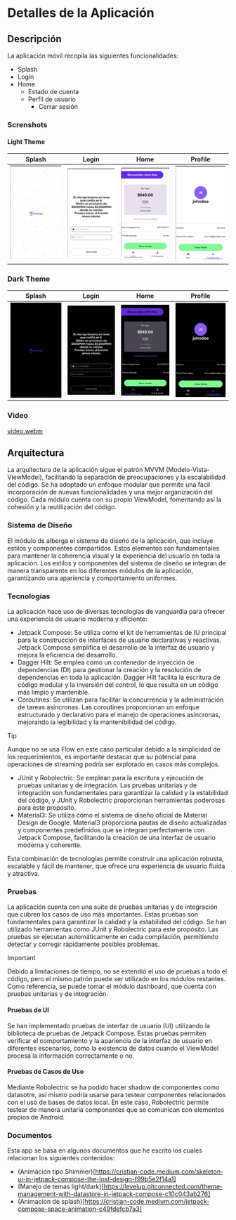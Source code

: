 # Detalles de la Aplicación

## Descripción

La aplicación móvil recopila las siguientes funcionalidades:

- Splash
- Login
- Home
    - Estado de cuenta
    - Perfil de usuario
        - Cerrar sesión

### Screnshots

#### Light Theme
| Splash                                    | Login                                   | Home                                  | Profile                                     |
|-------------------------------------------|-----------------------------------------|---------------------------------------|---------------------------------------------|
| ![Splash](./screenshots/splash_light.jpg) | ![Login](./screenshots/login_light.jpg) | ![Home](./screenshots/home_light.jpg) | ![Profile](./screenshots/profile_light.jpg) |

### Dark Theme
| Splash                                   | Login                                  | Home                                 | Profile                                    |
|------------------------------------------|----------------------------------------|--------------------------------------|--------------------------------------------|
| ![Splash](./screenshots/splash_dark.jpg) | ![Login](./screenshots/login_dark.jpg) | ![Home](./screenshots/home_dark.jpg) | ![Profile](./screenshots/profile_dark.jpg) |

### Video
[video.webm](https://github.com/go-cristian/compose-multimodule/assets/4701682/fe419e60-b1f1-4892-bd53-be8d9298188e)

## Arquitectura

La arquitectura de la aplicación sigue el patrón MVVM (Modelo-Vista-ViewModel), facilitando la
separación de preocupaciones y la escalabilidad del código. Se ha adoptado un enfoque modular que
permite una fácil incorporación de nuevas funcionalidades y una mejor organización del código. Cada
módulo cuenta con su propio ViewModel, fomentando así la cohesión y la reutilización del código.

### Sistema de Diseño

El módulo ds alberga el sistema de diseño de la aplicación, que incluye estilos y componentes
compartidos. Estos elementos son fundamentales para mantener la coherencia visual y la experiencia
del usuario en toda la aplicación. Los estilos y componentes del sistema de diseño se integran de
manera transparente en los diferentes módulos de la aplicación, garantizando una apariencia y
comportamiento uniformes.

### Tecnologías

La aplicación hace uso de diversas tecnologías de vanguardia para ofrecer una experiencia de usuario
moderna y eficiente:

- Jetpack Compose: Se utiliza como el kit de herramientas de IU principal para la construcción de
  interfaces de usuario declarativas y reactivas. Jetpack Compose simplifica el desarrollo de la
  interfaz de usuario y mejora la eficiencia del desarrollo.
- Dagger Hilt: Se emplea como un contenedor de inyección de dependencias (DI) para gestionar la
  creación y la resolución de dependencias en toda la aplicación. Dagger Hilt facilita la escritura
  de código modular y la inversión del control, lo que resulta en un código más limpio y mantenible.
- Coroutines: Se utilizan para facilitar la concurrencia y la administración de tareas asíncronas.
  Las coroutines proporcionan un enfoque estructurado y declarativo para el manejo de operaciones
  asíncronas, mejorando la legibilidad y la mantenibilidad del código.

> [!TIP]
> Aunque no se usa Flow en este caso particular debido a la simplicidad de los requerimientos, es
> importante destacar que su potencial para operaciones de streaming podría ser explorado en casos más
> complejos.

- JUnit y Robolectric: Se emplean para la escritura y ejecución de pruebas unitarias y de
  integración. Las pruebas unitarias y de integración son fundamentales para garantizar la calidad y
  la estabilidad del código, y JUnit y Robolectric proporcionan herramientas poderosas para este
  propósito.
- Material3: Se utiliza como el sistema de diseño oficial de Material Design de Google. Material3
  proporciona pautas de diseño actualizadas y componentes predefinidos que se integran perfectamente
  con Jetpack Compose, facilitando la creación de una interfaz de usuario moderna y coherente.

Esta combinación de tecnologías permite construir una aplicación robusta, escalable y fácil de
mantener, que ofrece una experiencia de usuario fluida y atractiva.

### Pruebas

La aplicación cuenta con una suite de pruebas unitarias y de integración que cubren los casos de uso
más importantes. Estas pruebas son fundamentales para garantizar la calidad y la estabilidad del
código. Se han utilizado herramientas como JUnit y Robolectric para este propósito. Las pruebas se
ejecutan automáticamente en cada compilación, permitiendo detectar y corregir rápidamente posibles
problemas.

> [!IMPORTANT]  
> Debido a limitaciones de tiempo, no se extendió el uso de pruebas a todo el código, pero el mismo
> patrón puede ser utilizado en los módulos restantes. Como referencia, se puede tomar el módulo
> dashboard, que cuenta con pruebas unitarias y de integración.

#### Pruebas de UI

Se han implementado pruebas de interfaz de usuario (UI) utilizando la biblioteca de pruebas de
Jetpack Compose. Estas pruebas permiten verificar el comportamiento y la apariencia de la interfaz
de usuario en diferentes escenarios, como la existencia de datos cuando el ViewModel procesa la
información correctamente o no.

#### Pruebas de Casos de Uso

Mediante Robolectric se ha podido hacer shadow de componentes como datasotre, así mismo podría
usarse para testear componentes relacionados con el uso de bases de datos local. En este caso,
Robolectric permite testear de manera unitaria componentes que se comunican con elementos propios de
Android.

### Documentos

Esta app se basa en algunos documentos que he escrito los cuales relacionan los siguientes contenidos:
- (Animación tipo Shimmer)[https://cristian-code.medium.com/skeleton-ui-in-jetpack-compose-the-lost-design-f99b5e2f14a1]
- (Manejo de temas light/dark)[https://levelup.gitconnected.com/theme-management-with-datastore-in-jetpack-compose-c10c043ab276]
- (Animacion de splash)[https://cristian-code.medium.com/jetpack-compose-space-animation-c49fdefcb7a3]
